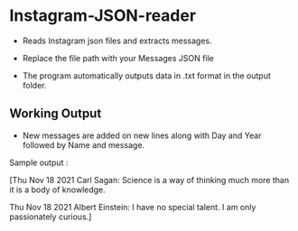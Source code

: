 # Instagram-JSON-reader
* Reads Instagram json files and extracts messages.

* Replace the file path with your Messages JSON file

* The program automatically outputs data in .txt format in the output folder.

## Working Output

* New messages are added on new lines along with Day and Year followed by Name and message.

Sample output :

[Thu Nov 18 2021 Carl Sagan: Science is a way of thinking much more than it is a body of knowledge.

Thu Nov 18 2021 Albert Einstein: I have no special talent. I am only passionately curious.]

